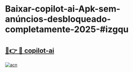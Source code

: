 # Baixar-copilot-ai-Apk-sem-anúncios-desbloqueado-completamente-2025-#izgqu

# <h2><a href="https://ainizakaria.my?title=copilot-ai&ref=24M">🔗👉 🔴 copilot-ai</a></h2>

[![acn](https://github.com/user-attachments/assets/0f9c940e-d8b0-45ae-aac7-cd30a18b3e1c)](https://ainizakaria.my?title=copilot-ai&ref=24M)

